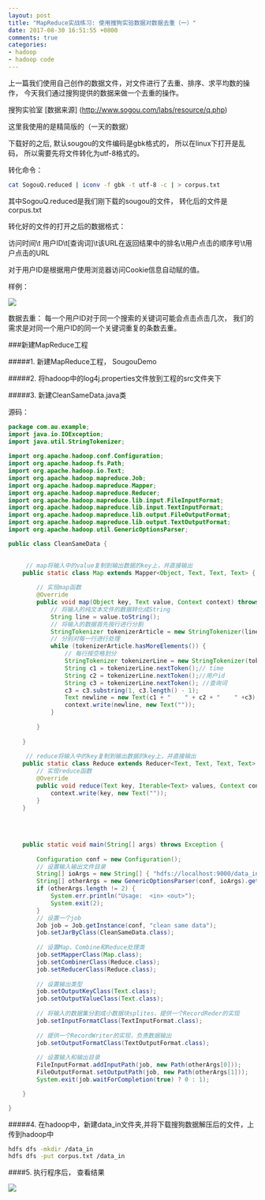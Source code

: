 ```yaml
---
layout: post
title: "MapReduce实战练习: 使用搜狗实验数据对数据去重（一）"
date: 2017-08-30 16:51:55 +0800
comments: true
categories: 
- hadoop 
- hadoop code 
---
```


上一篇我们使用自己创作的数据文件，对文件进行了去重、排序、求平均数的操作， 今天我们通过搜狗提供的数据来做一个去重的操作。

<!--more-->

搜狗实验室 [数据来源] (http://www.sogou.com/labs/resource/q.php)

这里我使用的是精简版的（一天的数据）


下载好的之后, 默认sougou的文件编码是gbk格式的， 所以在linux下打开是乱码， 所以需要先将文件转化为utf-8格式的。

转化命令：


 ```sh
cat SogouQ.reduced | iconv -f gbk -t utf-8 -c | > corpus.txt
 ```
其中SogouQ.reduced是我们刚下载的sougou的文件，   转化后的文件是corpus.txt

转化好的文件的打开之后的数据格式：

访问时间\t 用户ID\t[查询词]\t该URL在返回结果中的排名\t用户点击的顺序号\t用户点击的URL

对于用户ID是根据用户使用浏览器访问Cookie信息自动赋的值。

样例：

![](http://ww1.sinaimg.cn/large/62ca154dly1fj2obgdgadj20ui0gsjzu.jpg)

数据去重： 每一个用户ID对于同一个搜索的关键词可能会点击点击几次，  我们的需求是对同一个用户ID的同一个关键词重复的条数去重。


###新建MapReduce工程

#####1. 新建MapReduce工程， SougouDemo

#####2. 将hadoop中的log4j.properties文件放到工程的src文件夹下

#####3. 新建CleanSameData.java类

源码：


```java
package com.au.example;
import java.io.IOException;  
import java.util.StringTokenizer;  
  
import org.apache.hadoop.conf.Configuration;  
import org.apache.hadoop.fs.Path;  
import org.apache.hadoop.io.Text;  
import org.apache.hadoop.mapreduce.Job;  
import org.apache.hadoop.mapreduce.Mapper;  
import org.apache.hadoop.mapreduce.Reducer;  
import org.apache.hadoop.mapreduce.lib.input.FileInputFormat;  
import org.apache.hadoop.mapreduce.lib.input.TextInputFormat;  
import org.apache.hadoop.mapreduce.lib.output.FileOutputFormat;  
import org.apache.hadoop.mapreduce.lib.output.TextOutputFormat;  
import org.apache.hadoop.util.GenericOptionsParser;  

public class CleanSameData {

	
	 // map将输入中的value复制到输出数据的key上，并直接输出  
    public static class Map extends Mapper<Object, Text, Text, Text> {  
  
        // 实现map函数  
        @Override  
        public void map(Object key, Text value, Context context) throws IOException, InterruptedException {  
            // 将输入的纯文本文件的数据转化成String  
            String line = value.toString();  
            // 将输入的数据首先按行进行分割  
            StringTokenizer tokenizerArticle = new StringTokenizer(line, "\n");  
            // 分别对每一行进行处理  
            while (tokenizerArticle.hasMoreElements()) {  
                // 每行按空格划分  
                StringTokenizer tokenizerLine = new StringTokenizer(tokenizerArticle.nextToken());  
                String c1 = tokenizerLine.nextToken();// time 
                String c2 = tokenizerLine.nextToken();//用户id  
                String c3 = tokenizerLine.nextToken(); //查询词
                c3 = c3.substring(1, c3.length() - 1);  
                Text newline = new Text(c1 + "    " + c2 + "    " +c3);  
                context.write(newline, new Text(""));  
            }  
  
        }  
  
    }  
	
 	 // reduce将输入中的key复制到输出数据的key上，并直接输出  
    public static class Reduce extends Reducer<Text, Text, Text, Text> {  
        // 实现reduce函数  
        @Override  
        public void reduce(Text key, Iterable<Text> values, Context context) throws IOException, InterruptedException {  
            context.write(key, new Text(""));  
        }  
    }  
    
    
    
    
	public static void main(String[] args) throws Exception {
		
		Configuration conf = new Configuration();  
        // 设置输入输出文件目录  
        String[] ioArgs = new String[] { "hdfs://localhost:9000/data_in", "hdfs://localhost:9000/clean_same_out" };  
        String[] otherArgs = new GenericOptionsParser(conf, ioArgs).getRemainingArgs();  
        if (otherArgs.length != 2) {  
            System.err.println("Usage:  <in> <out>");  
            System.exit(2);  
        }  
        // 设置一个job  
        Job job = Job.getInstance(conf, "clean same data");  
        job.setJarByClass(CleanSameData.class);  
  
        // 设置Map、Combine和Reduce处理类  
        job.setMapperClass(Map.class);  
        job.setCombinerClass(Reduce.class);  
        job.setReducerClass(Reduce.class);  
  
        // 设置输出类型  
        job.setOutputKeyClass(Text.class);  
        job.setOutputValueClass(Text.class);  
  
        // 将输入的数据集分割成小数据块splites，提供一个RecordReder的实现  
        job.setInputFormatClass(TextInputFormat.class);  
  
        // 提供一个RecordWriter的实现，负责数据输出  
        job.setOutputFormatClass(TextOutputFormat.class);  
  
        // 设置输入和输出目录  
        FileInputFormat.addInputPath(job, new Path(otherArgs[0]));  
        FileOutputFormat.setOutputPath(job, new Path(otherArgs[1]));  
        System.exit(job.waitForCompletion(true) ? 0 : 1);  

	}

}

```

#####4. 在hadoop中，新建data_in文件夹,并将下载搜狗数据解压后的文件，上传到hadoop中

 ```sh
hdfs dfs -mkdir /data_in
hdfs dfs -put corpus.txt /data_in
 ```

####5. 执行程序后， 查看结果

![](http://ww1.sinaimg.cn/large/62ca154dly1fj2ok1rnzyj20kc0m243c.jpg)

